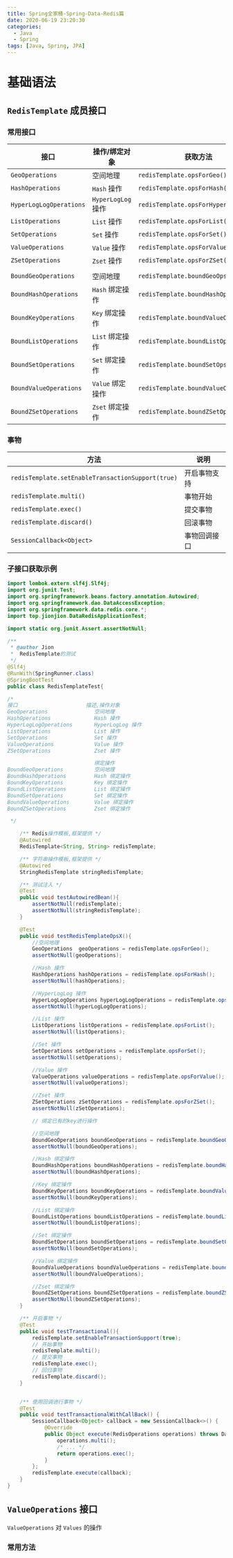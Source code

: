 ```yaml
---
title: Spring全家桶-Spring-Data-Redis篇
date: 2020-06-19 23:20:30
categories:
  - Java
  - Spring
tags: [Java, Spring, JPA]
---
```


 

# 基础语法

## `RedisTemplate` 成员接口

### 常用接口

| 接口 | 操作/绑定对象 | 获取方法 |
| ---- | ------------- | -------- |
|`GeoOperations`             |  空间地理 | `redisTemplate.opsForGeo()` |
|`HashOperations`             | `Hash` 操作 | `redisTemplate.opsForHash()` |
|`HyperLogLogOperations` |      `HyperLogLog` 操作| `redisTemplate.opsForHyperLogLog()` |
|`ListOperations`             | `List` 操作| `redisTemplate.opsForList()` |
|`SetOperations`              | `Set` 操作| `redisTemplate.opsForSet()` |
|`ValueOperations`    |         `Value` 操作| `redisTemplate.opsForValue()` |
|`ZSetOperations`        |      `Zset` 操作| `redisTemplate.opsForZSet()` |
| | | |
|`BoundGeoOperations`        |  空间地理| `redisTemplate.boundGeoOps("key")` |
|`BoundHashOperations`      |   `Hash` 绑定操作| `redisTemplate.boundHashOps("key")` |
|`BoundKeyOperations`         | `Key` 绑定操作| `redisTemplate.boundValueOps("key")` |
|`BoundListOperations`    |     `List` 绑定操作| `redisTemplate.boundListOps("key")` |
|`BoundSetOperations`       |   `Set` 绑定操作| `redisTemplate.boundSetOps("key")` |
|`BoundValueOperations`     |   `Value` 绑定操作| `redisTemplate.boundValueOps("key")` |
|`BoundZSetOperations`        | `Zset` 绑定操作| `redisTemplate.boundZSetOps("key")` |



### 事物

| 方法                                              | 说明         |
| ------------------------------------------------- | ------------ |
| `redisTemplate.setEnableTransactionSupport(true)` | 开启事物支持 |
| `redisTemplate.multi()`                           | 事物开始     |
| `redisTemplate.exec()`                            | 提交事物     |
| `redisTemplate.discard()`                         | 回滚事物     |
| `SessionCallback<Object>`                         | 事物回调接口 |

### 子接口获取示例

```java
import lombok.extern.slf4j.Slf4j;
import org.junit.Test;
import org.springframework.beans.factory.annotation.Autowired;
import org.springframework.dao.DataAccessException;
import org.springframework.data.redis.core.*;
import top.jionjion.DataRedisApplicationTest;

import static org.junit.Assert.assertNotNull;

/**
 * @author Jion
 *  RedisTemplate的测试
 */
@Slf4j
@RunWith(SpringRunner.class)
@SpringBootTest
public class RedisTemplateTest{

/*
接口	                    描述,操作对象
GeoOperations               空间地理
HashOperations              Hash 操作
HyperLogLogOperations       HyperLogLog 操作
ListOperations              List 操作
SetOperations               Set 操作
ValueOperations             Value 操作
ZSetOperations              Zset 操作

                            绑定操作
BoundGeoOperations          空间地理
BoundHashOperations         Hash 绑定操作
BoundKeyOperations          Key 绑定操作
BoundListOperations         List 绑定操作
BoundSetOperations          Set 绑定操作
BoundValueOperations        Value 绑定操作
BoundZSetOperations         Zset 绑定操作

 */

    /** Redis操作模板,框架提供 */
    @Autowired
    RedisTemplate<String, String> redisTemplate;

    /** 字符串操作模板,框架提供 */
    @Autowired
    StringRedisTemplate stringRedisTemplate;

    /** 测试注入 */
    @Test
    public void testAutowiredBean(){
        assertNotNull(redisTemplate);
        assertNotNull(stringRedisTemplate);
    }

    @Test
    public void testRedisTemplateOpsX(){
        //空间地理
        GeoOperations  geoOperations = redisTemplate.opsForGeo();
        assertNotNull(geoOperations);

        //Hash 操作
        HashOperations hashOperations = redisTemplate.opsForHash();
        assertNotNull(hashOperations);

        //HyperLogLog 操作
        HyperLogLogOperations hyperLogLogOperations = redisTemplate.opsForHyperLogLog();
        assertNotNull(hyperLogLogOperations);

        //List 操作
        ListOperations listOperations = redisTemplate.opsForList();
        assertNotNull(listOperations);

        //Set 操作
        SetOperations setOperations = redisTemplate.opsForSet();
        assertNotNull(setOperations);

        //Value 操作
        ValueOperations valueOperations = redisTemplate.opsForValue();
        assertNotNull(valueOperations);

        //Zset 操作
        ZSetOperations zSetOperations = redisTemplate.opsForZSet();
        assertNotNull(zSetOperations);

        // 绑定已有的key进行操作

        //空间地理
        BoundGeoOperations boundGeoOperations = redisTemplate.boundGeoOps("key");
        assertNotNull(boundGeoOperations);

        //Hash 绑定操作
        BoundHashOperations boundHashOperations = redisTemplate.boundHashOps("key");
        assertNotNull(boundHashOperations);

        //Key 绑定操作
        BoundKeyOperations boundKeyOperations = redisTemplate.boundValueOps("key");
        assertNotNull(boundKeyOperations);

        //List 绑定操作
        BoundListOperations boundListOperations = redisTemplate.boundListOps("key");
        assertNotNull(boundListOperations);

        //Set 绑定操作
        BoundSetOperations boundSetOperations = redisTemplate.boundSetOps("key");
        assertNotNull(boundSetOperations);

        //Value 绑定操作
        BoundValueOperations boundValueOperations = redisTemplate.boundValueOps("key");
        assertNotNull(boundValueOperations);

        //Zset 绑定操作
        BoundZSetOperations boundZSetOperations = redisTemplate.boundZSetOps("key");
        assertNotNull(boundZSetOperations);
    }

    /** 开启事物 */
    @Test
    public void testTransactional(){
        redisTemplate.setEnableTransactionSupport(true);
        // 开始事物
        redisTemplate.multi();
        // 提交事物
        redisTemplate.exec();
        // 回归事物
        redisTemplate.discard();
    }


    /** 使用回调进行事物 */
    @Test
    public void testTransactionalWithCallBack() {
        SessionCallback<Object> callback = new SessionCallback<>() {
            @Override
            public Object execute(RedisOperations operations) throws DataAccessException {
                operations.multi();
                /* ... */
                return operations.exec();
            }
        };
        redisTemplate.execute(callback);
    }
}
```



## `ValueOperations` 接口
`ValueOperations` 对 `Values` 的操作

### 常用方法

